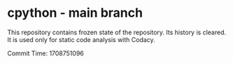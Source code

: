 # cpython - main branch

This repository contains frozen state of the repository.
Its history is cleared. It is used only for static code
analysis with Codacy.

Commit Time: 1708751096